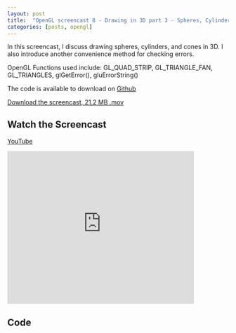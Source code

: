 ```yaml
---
layout: post
title:  "OpenGL screencast 8 - Drawing in 3D part 3 - Spheres, Cylinders, and Cones"
categories: [posts, opengl]
---
```

In this screencast, I discuss drawing spheres, cylinders, and cones in 3D. I also introduce another convenience method for checking errors.

OpenGL Functions used include:
GL_QUAD_STRIP, GL_TRIANGLE_FAN, GL_TRIANGLES, glGetError(), gluErrorString()

The code is available to download on [Github](https://github.com/davidwparker/opengl-screencasts-1)

[Download the screencast, 21.2 MB .mov](https://dl.dropboxusercontent.com/s/3356ly3q24ii8tq/episode-008.mov?dl=1)

## Watch the Screencast

[YouTube](http://www.youtube.com/watch?v=Kujd0RTsaAQ)

<iframe width="425" height="349" src="http://www.youtube.com/embed/Kujd0RTsaAQ?hl=en&fs=1" frameborder="0" allowfullscreen></iframe>

## Code

<script src="https://gist.github.com/1195852.js"></script>
